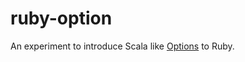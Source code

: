 # ruby-option

An experiment to introduce Scala like [Options](http://www.scala-lang.org/api/current/scala/Option.html) to Ruby. 